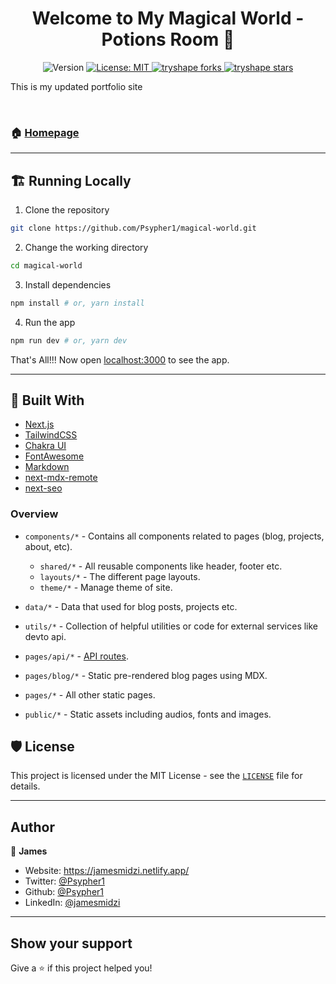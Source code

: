 <h1 align="center">Welcome to My Magical World - Potions Room 👋</h1>

<p align='center'>
  <img alt="Version" src="https://img.shields.io/badge/version-0.1.0-blue.svg?cacheSeconds=2592000" />
  <a href="#" target="_blank">
    <img alt="License: MIT" src="https://img.shields.io/badge/License-MIT-blue.svg" />
  </a>
  <a href="https://github.com/Psypher1/the-language-hub/fork" target="blank">
<img src="https://img.shields.io/github/forks/Psypher1/the-language-hub?style=flat-square" alt="tryshape forks"/>
</a>
<a href="https://github.com/Psypher1/the-language-hub/stargazers" target="blank">
<img src="https://img.shields.io/github/stars/Psypher1/the-language-hub?style=flat-square" alt="tryshape stars"/>
</a>

</p>

This is my updated portfolio site

<br/>

### 🏠 [Homepage](https://jamesmidzi.com)

---

## 🏗️ Running Locally

1. Clone the repository

```bash
git clone https://github.com/Psypher1/magical-world.git
```

2. Change the working directory

```bash
cd magical-world
```

3. Install dependencies

```bash
npm install # or, yarn install
```

4. Run the app

```bash
npm run dev # or, yarn dev
```

That's All!!! Now open [localhost:3000](http://localhost:3000/) to see the app.

---

## 🚧 Built With

- [Next.js](https://nextjs.org)
- [TailwindCSS](https://tailwindcss.com/)
- [Chakra UI](https://chakra-ui.com/)
- [FontAwesome](https://fontawesome.com/)
- [Markdown](https://nextjs.org)
- [next-mdx-remote](https://github.com/hashicorp/next-mdx-remote)
- [next-seo](https://github.com/garmeeh/next-seo)

### Overview

- `components/*` - Contains all components related to pages (blog, projects, about, etc).
  - `shared/*` - All reusable components like header, footer etc.
  - `layouts/*` - The different page layouts.
  - `theme/*` - Manage theme of site.
- `data/*` - Data that used for blog posts, projects etc.
- `utils/*` - Collection of helpful utilities or code for external services like devto api.
- `pages/api/*` - [API routes](https://nextjs.org/docs/api-routes/introduction).
- `pages/blog/*` - Static pre-rendered blog pages using MDX.
- `pages/*` - All other static pages.

- `public/*` - Static assets including audios, fonts and images.

## 🛡️ License

This project is licensed under the MIT License - see the [`LICENSE`](LICENSE) file for details.

---

## Author

👤 **James**

- Website: https://jamesmidzi.netlify.app/
- Twitter: [@Psypher1](https://twitter.com/Psypher1)
- Github: [@Psypher1](https://github.com/Psypher1)
- LinkedIn: [@jamesmidzi](https://linkedin.com/in/jamesmidzi)

---

## Show your support

Give a ⭐️ if this project helped you!
